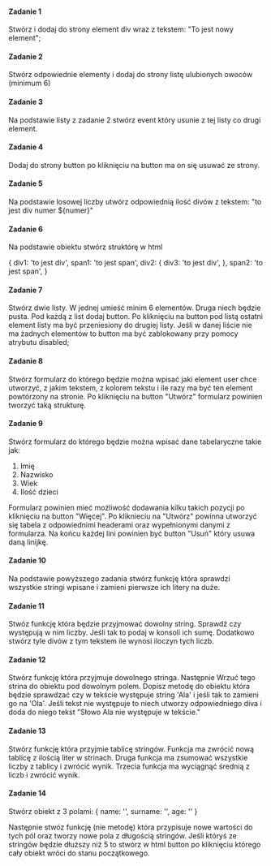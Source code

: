 #### Zadanie 1

Stwórz i dodaj do strony element div wraz z tekstem: "To jest nowy element";

#### Zadanie 2

Stwórz odpowiednie elementy i dodaj do strony listę ulubionych owoców (minimum 6)

#### Zadanie 3

Na podstawie listy z zadanie 2 stwórz event który usunie z tej listy co drugi element.

#### Zadanie 4

Dodaj do strony button po kliknięciu na button ma on się usuwać ze strony.

#### Zadanie 5

Na podstawie losowej liczby utwórz odpowiednią ilość divów z tekstem: "to jest div numer ${numer}"

#### Zadanie 6

Na podstawie obiektu stwórz struktórę w html

{
    div1: 'to jest div',
    span1: 'to jest span',
    div2: {
        div3: 'to jest div',
    },
    span2: 'to jest span',
}

#### Zadanie 7

Stwórz dwie listy. W jednej umieść minim 6 elementów. Druga niech będzie pusta. Pod każdą z list dodaj button. Po kliknięciu na button pod listą ostatni element listy ma być przeniesiony do drugiej listy. Jeśli w danej liście nie ma żadnych elementów to button ma być zablokowany przy pomocy atrybutu disabled;

#### Zadanie 8

Stwórz formularz do którego będzie można wpisać jaki element user chce utworzyć, z jakim tekstem, z kolorem tekstu i ile razy ma być ten element powtórzony na stronie. Po kliknięciu na button "Utwórz" formularz powinien tworzyć taką strukturę.

#### Zadanie 9

Stwórz formularz do którego będzie można wpisać dane tabelaryczne takie jak:

1. Imię
2. Nazwisko
3. Wiek
4. Ilość dzieci

Formularz powinien mieć możliwość dodawania kilku takich pozycji po kliknięciu na button "Więcej". Po kliknieciu na "Utwórz" powinna utworzyć się tabela z odpowiednimi headerami oraz wypełnionymi danymi z formularza. Na końcu każdej lini powinien być button "Usuń" który usuwa daną linijkę.


#### Zadanie 10

Na podstawie powyższego zadania stwórz funkcję która sprawdzi wszystkie stringi wpisane i zamieni pierwsze ich litery na duże. 

#### Zadanie 11

Stwóz funkcję która będzie przyjmować dowolny string. Sprawdź czy występują w nim liczby. Jeśli tak to podaj w konsoli ich sumę. Dodatkowo stwórz tyle divów z tym tekstem ile wynosi iloczyn tych liczb.

#### Zadanie 12

Stwórz funkcję która przyjmuje dowolnego stringa. Następnie Wrzuć tego strina do obiektu pod dowolnym polem. Dopisz metodę do obiektu która będzie sprawdzać czy w tekście występuje string 'Ala' i jeśli tak to zamieni go na 'Ola'. Jeśli tekst nie występuje to niech utworzy odpowiedniego diva i doda do niego tekst "Słowo Ala nie występuje w tekście."

#### Zadanie 13

Stwórz funkcję która przyjmie tablicę stringów. Funkcja ma zwrócić nową tablicę z ilością liter w strinach. Druga funkcja ma zsumować wszystkie liczby z tablicy i zwrócić wynik. Trzecia funkcja ma wyciągnąć średnią z liczb i zwrócić wynik.

#### Zadanie 14 

Stwórz obiekt z 3 polami:
{
    name: '',
    surname: '',
    age: ''
}

Następnie stwóz funkcję (nie metodę) która przypisuje nowe wartości do tych pól oraz tworzy nowe pola z długością stringów. Jeśli któryś ze stringów będzie dłuższy niż 5 to stwórz w html button po kliknięciu którego cały obiekt wróci do stanu początkowego.